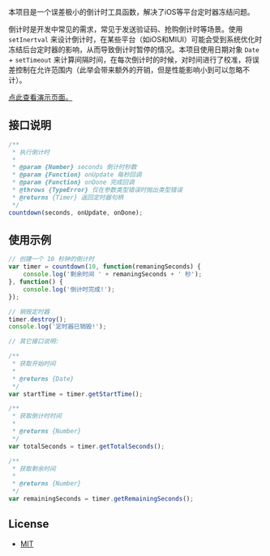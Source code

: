 本项目是一个误差极小的倒计时工具函数，解决了iOS等平台定时器冻结问题。

倒计时是开发中常见的需求，常见于发送验证码、抢购倒计时等场景。使用 `setInertval` 来设计倒计时，在某些平台（如iOS和MIUI）可能会受到系统优化时冻结后台定时器的影响，从而导致倒计时暂停的情况。本项目使用日期对象 `Date` + `setTimeout` 来计算间隔时间，在每次倒计时的时候，对时间进行了校准，将误差控制在允许范围内（此举会带来额外的开销，但是性能影响小到可以忽略不计）。

[点此查看演示页面。][demo]

[demo]: http://john-yuan.github.io/countdown.js/index.html "查看演示页面"

## 接口说明

```javascript
/**
 * 执行倒计时
 *
 * @param {Number} seconds 倒计时秒数
 * @param {Function} onUpdate 每秒回调
 * @param {Function} onDone 完成回调
 * @throws {TypeError} 仅在参数类型错误时抛出类型错误
 * @returns {Timer} 返回定时器句柄
 */
countdown(seconds, onUpdate, onDone);
```

## 使用示例

```javascript
// 创建一个 10 秒钟的倒计时
var timer = countdown(10, function(remaningSeconds) {
    console.log('剩余时间 ' + remaningSeconds + ' 秒');
}, function() {
    console.log('倒计时完成!');
});

// 销毁定时器
timer.destroy();
console.log('定时器已销毁!');

// 其它接口说明:

/**
 * 获取开始时间
 *
 * @returns {Date}
 */
var startTime = timer.getStartTime();

/**
 * 获取倒计时时间
 *
 * @returns {Number}
 */
var totalSeconds = timer.getTotalSeconds();

/**
 * 获取剩余时间
 *
 * @returns {Number}
 */
var remainingSeconds = timer.getRemainingSeconds();
```

## License

* [MIT](LICENSE "License")
